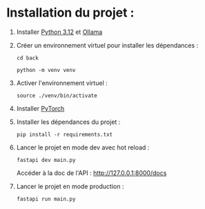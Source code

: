 # Installation du projet :

1. Installer [Python 3.12](https://www.python.org/downloads/) et [Ollama](https://ollama.com/)

2. Créer un environnement virtuel pour installer les dépendances :
   ```shell
   cd back
   ```
   ```shell
   python -m venv venv
   ```

3. Activer l'environnement virtuel :
   ```shell
   source ./venv/bin/activate
   ```

4. Installer [PyTorch](https://pytorch.org/get-started/locally/)

5. Installer les dépendances du projet :
   ```shell
   pip install -r requirements.txt
   ```

6. Lancer le projet en mode dev avec hot reload :
   ```shell
   fastapi dev main.py
   ```
   Accéder à la doc de l'API : http://127.0.0.1:8000/docs

7. Lancer le projet en mode production :
   ```shell
   fastapi run main.py
   ```

